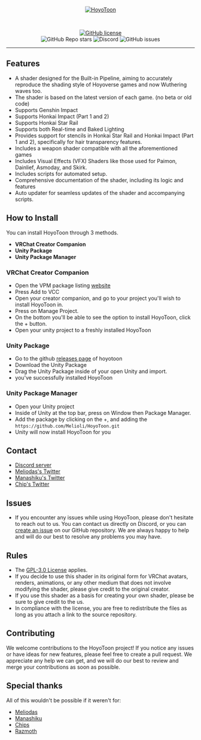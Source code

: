 <br>
<p align="center">
    <a href="https://github.com/Melioli/HoyoToon"><img src="https://github.com/user-attachments/assets/249a06ae-784e-49cf-aaec-2d9367f07cc1" alt="HoyoToon"/></a>
</p><br>


<p align="center">
    <a href="https://github.com/Melioli/HoyoToon/blob/main/LICENSE"><img alt="GitHub license" src="https://img.shields.io/badge/License-GPL--3.0-702963?style=for-the-badge"></a><br>
    <img alt="GitHub Repo stars" src="https://img.shields.io/github/stars/Melioli/HoyoToon?style=for-the-badge"
"></a>
    <img alt="Discord" src="https://img.shields.io/discord/1129811149416824934?style=for-the-badge"
"></a>
    <img alt="GitHub issues" src="https://img.shields.io/github/issues/Melioli/HoyoToon?style=for-the-badge"
"></a>
</p>

---

## Features

- A shader designed for the Built-in Pipeline, aiming to accurately reproduce the shading style of Hoyoverse games and now Wuthering waves too. 
- The shader is based on the latest version of each game. (no beta or old code)
- Supports Genshin Impact
- Supports Honkai Impact (Part 1 and 2)
- Supports Honkai Star Rail
- Supports both Real-time and Baked Lighting
- Provides support for stencils in Honkai Star Rail and Honkai Impact (Part 1 and 2), specifically for hair transparency features.
- Includes a weapon shader compatible with all the aforementioned games
- Includes Visual Effects (VFX) Shaders like those used for Paimon, Dainlief, Asmoday, and Skirk.
- Includes scripts for automated setup.
- Comprehensive documentation of the shader, including its logic and features
- Auto updater for seamless updates of the shader and accompanying scripts.

## How to Install
You can install HoyoToon through 3 methods.
- **VRChat Creator Companion**
- **Unity Package**
- **Unity Package Manager**

### VRChat Creator Companion
- Open the VPM package listing [website](https://melioli.github.io/vpm/)
- Press Add to VCC
- Open your creator companion, and go to your project you'll wish to install HoyoToon in. 
- Press on Manage Project. 
- On the bottom you'll be able to see the option to install HoyoToon, click the + button. 
- Open your unity project to a freshly installed HoyoToon
 
### Unity Package 
- Go to the github [releases page](https://github.com/Melioli/HoyoToon/releases) of hoyotoon  
- Download the Unity Package 
- Drag the Unity Package inside of your open Unity and import. 
- you've successfully installed HoyoToon
 
### Unity Package Manager 
- Open your Unity project 
- Inside of Unity at the top bar, press on Window then Package Manager. 
- Add the package by clicking on the +, and adding the `https://github.com/Melioli/HoyoToon.git`
- Unity will now install HoyoToon for you

## Contact

- [Discord server](https://discord.gg/meliverse)
- [Meliodas's Twitter](https://twitter.com/Meliodas7DL)
- [Manashiku's Twitter](https://twitter.com/Manashiku)
- [Chip's Twitter](https://twitter.com/CBTDWG)

## Issues

- If you encounter any issues while using HoyoToon, please don't hesitate to reach out to us. You can contact us directly on Discord, or you can [create an issue](https://github.com/Melioli/HoyoToon/issues/new/choose) on our GitHub repository. We are always happy to help and will do our best to resolve any problems you may have.

## Rules

- The [GPL-3.0 License](https://github.com/Melioli/HoyoToon/blob/main/LICENSE) applies.
- If you decide to use this shader in its original form for VRChat avatars, renders, animations, or any other medium that does not involve modifying the shader, please give credit to the original creator.
- If you use this shader as a basis for creating your own shader, please be sure to give credit to the us.
- In compliance with the license, you are free to redistribute the files as long as you attach a link to the source repository.

## Contributing

We welcome contributions to the HoyoToon project! If you notice any issues or have ideas for new features, please feel free to create a pull request. We appreciate any help we can get, and we will do our best to review and merge your contributions as soon as possible.

## Special thanks

All of this wouldn't be possible if it weren't for:

- [Meliodas](https://github.com/Melioli)
- [Manashiku](https://github.com/Manashiku)
- [Chips](https://github.com/Elysia-simp)
- [Razmoth](https://github.com/Razmoth)
